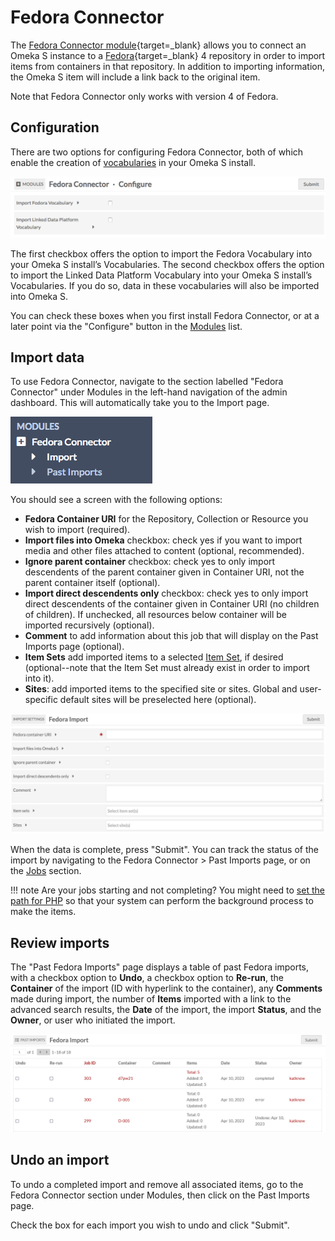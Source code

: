 # Fedora Connector

The [Fedora Connector module](https://omeka.org/s/modules/FedoraConnector){target=_blank} allows you to connect an Omeka S instance to a [Fedora](https://duraspace.org/fedora/){target=_blank} 4 repository in order to import items from containers in that repository. In addition to importing information, the Omeka S item will include a link back to the original item.

Note that Fedora Connector only works with version 4 of Fedora.

## Configuration
There are two options for configuring Fedora Connector, both of which enable the creation of [vocabularies](../content/vocabularies.md) in your Omeka S install.

![Two checkbox options, the first being “Import Fedora Vocabulary” and the second “Import Linked Data Platform Vocabulary”](../modules/modulesfiles/fc_config.png)

The first checkbox offers the option to import the Fedora Vocabulary into your Omeka S install’s Vocabularies. The second checkbox offers the option to import the Linked Data Platform Vocabulary into your Omeka S install’s Vocabularies. If you do so, data in these vocabularies will also be imported into Omeka S.

You can check these boxes when you first install Fedora Connector, or at a later point via the "Configure" button in the [Modules](../modules/index.md#managing-modules) list.

## Import data
To use Fedora Connector, navigate to the section labelled "Fedora Connector" under Modules in the left-hand navigation of the admin dashboard. This will automatically take you to the Import page.

![Fedora Connector navigation option with two options for Import and Past Imports](../modules/modulesfiles/fc_nav.png)

You should see a screen with the following options:

* **Fedora Container URI** for the Repository, Collection or Resource you wish to import (required).
* **Import files into Omeka** checkbox: check yes if you want to import media and other files attached to content (optional, recommended).
* **Ignore parent container** checkbox: check yes to only import descendents of the parent container given in Container URI, not the parent container itself (optional).
* **Import direct descendents only** checkbox: check yes to only import direct descendents of the container given in Container URI (no children of children). If unchecked, all resources below container will be imported recursively (optional).
* **Comment** to add information about this job that will display on the Past Imports page (optional).
* **Item Sets** add imported items to a selected [Item Set](../content/item-sets.md), if desired (optional--note that the Item Set must already exist in order to import into it).
* **Sites**: add imported items to the specified site or sites. Global and user-specific default sites will be preselected here (optional).

![Screenshot of the field options for Fedora Connector](../modules/modulesfiles/fc_options.png)

When the data is complete, press "Submit". You can track the status of the import by navigating to the Fedora Connector > Past Imports page, or on the [Jobs](../admin/jobs.md) section.

!!! note
	Are your jobs starting and not completing? You might need to [set the path for PHP](../configuration.md#php-path) so that your system can perform the background process to make the items.

## Review imports

The "Past Fedora Imports" page displays a table of past Fedora imports, with a checkbox option to **Undo**, a checkbox option to **Re-run**, the **Container** of the import (ID with hyperlink to the container), any **Comments** made during import, the number of **Items** imported with a link to the advanced search results, the **Date** of the import, the import **Status**, and the **Owner**, or user who initiated the import.

![Table of past imports showing one completed import, one import that resulted in an error, and one undone import](../modules/modulesfiles/fedora_past.png)

## Undo an import
To undo a completed import and remove all associated items, go to the Fedora Connector section under Modules, then click on the Past Imports page.

Check the box for each import you wish to undo and click "Submit".
